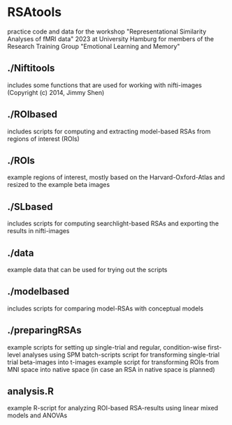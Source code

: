 # RSAtools
 practice code and data for the workshop "Representational Similarity Analyses of fMRI data" 2023 at University Hamburg for members of the Research Training Group "Emotional Learning and Memory"

 ## ./Niftitools 
 includes some functions that are used for working with nifti-images (Copyright (c) 2014, Jimmy Shen)

 ## ./ROIbased
 includes scripts for computing and extracting model-based RSAs from regions of interest (ROIs)

 ## ./ROIs
 example regions of interest, mostly based on the Harvard-Oxford-Atlas and resized to the example beta images

 ## ./SLbased
 includes scripts for computing searchlight-based RSAs and exporting the results in nifti-images

 ## ./data
 example data that can be used for trying out the scripts

 ## ./modelbased
 includes scripts for comparing model-RSAs with conceptual models

 ## ./preparingRSAs
 example scripts for setting up single-trial and regular, condition-wise first-level analyses using SPM batch-scripts
 script for transforming single-trial trial beta-images into t-images 
 example script for transforming ROIs from MNI space into native space (in case an RSA in native space is planned)

 ## analysis.R
 example R-script for analyzing ROI-based RSA-results using linear mixed models and ANOVAs
